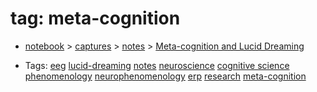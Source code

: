 
# tag: meta-cognition

 * [notebook](../content/notebook.md) > [captures](../content/notebook/captures.md) > [notes](../content/notebook/captures/notes.md) >  [Meta-cognition and Lucid Dreaming](../content/notebook/captures/notes/lucid-dreaming-notes.md)

  * Tags:  <a class="tag" href="#!tags/eeg.md">eeg</a>  <a class="tag" href="#!tags/lucid-dreaming.md">lucid-dreaming</a>  <a class="tag" href="#!tags/notes.md">notes</a>  <a class="tag" href="#!tags/neuroscience.md">neuroscience</a>  <a class="tag" href="#!tags/cognitive science.md">cognitive science</a>  <a class="tag" href="#!tags/phenomenology.md">phenomenology</a>  <a class="tag" href="#!tags/neurophenomenology.md">neurophenomenology</a>  <a class="tag" href="#!tags/erp.md">erp</a>  <a class="tag" href="#!tags/research.md">research</a>  <a class="tag" href="#!tags/meta-cognition.md">meta-cognition</a>